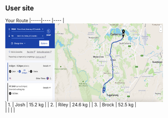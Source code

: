 ## User site

Your Route
<img align="left" width="500" height="250" src="./Route.png">
|-----|----     |----       |    
| 1. 	| Josh  	| 15.2 kg 	| 
| 2. 	| Riley 	| 24.6 kg 	|
| 3. 	| Brock 	| 52.5 kg 	|   
|    	|       	|         	|  

